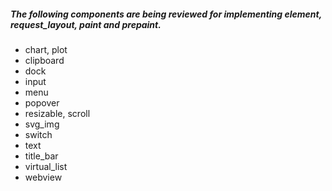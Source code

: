 
##### The following components are being reviewed for implementing element, request_layout, paint and prepaint.

- chart, plot
- clipboard
- dock
- input
- menu
- popover
- resizable, scroll
- svg_img
- switch
- text
- title_bar
- virtual_list
- webview
